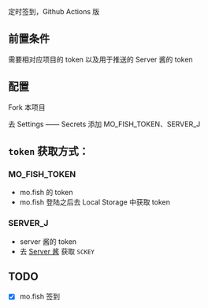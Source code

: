 定时签到，Github Actions 版

## 前置条件
需要相对应项目的 token 以及用于推送的 Server 酱的 token

## 配置
Fork 本项目

去 Settings —— Secrets 添加 MO_FISH_TOKEN、SERVER_J

## `token` 获取方式：
### MO_FISH_TOKEN 
- mo.fish 的 token
- mo.fish 登陆之后去 Local Storage 中获取 token


### SERVER_J
- server 酱的 token
- 去 [Server 酱](http://sc.ftqq.com/?c=code) 获取 `SCKEY`



## TODO
- [x] mo.fish 签到
